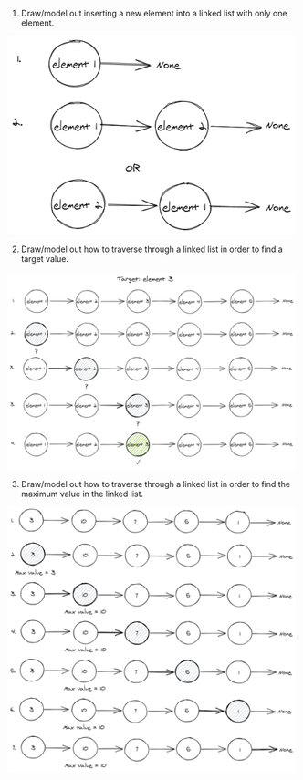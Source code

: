 1. Draw/model out inserting a new element into a linked list with only one element.

![linked-list-1.png](./images/linked-list-1.png)

2. Draw/model out how to traverse through a linked list in order to find a target value.

![linked-list-2.png](./images/linked-list-2.png)

3. Draw/model out how to traverse through a linked list in order to find the maximum value in the linked list.

![linked-list-3.png](./images/linked-list-3.png)